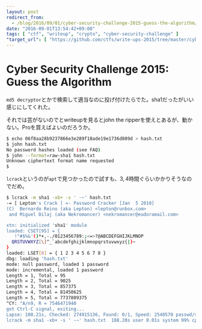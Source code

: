 ```yaml
---
layout: post
redirect_from:
  - /blog/2016/09/01/cyber-security-challenge-2015-guess-the-algorithm/
date: "2016-09-01T13:54:42+09:00"
tags: [ "ctf", "writeup", "crypto", "cyber-security-challenge" ]
"target_url": [ "https://github.com/ctfs/write-ups-2015/tree/master/cyber-security-challenge-2015/cryptography/guess-the-algorithm" ]
---
```


# Cyber Security Challenge 2015: Guess the Algorithm

`md5 decryptor`とかで検索して適当なのに投げ付けたらでた。sha1だったがいい感じにしてくれた。


それでは芸がないのでとwriteupを見るとjohn the ripperを使えとあるが、動かない。Proを買えばよいのだろうか。

``` sh
$ echo 06f8aa28b9237866e3e289f18ade19e1736d809d > hash.txt
$ john hash.txt
No password hashes loaded (see FAQ)
$ john --format=raw-sha1 hash.txt
Unknown ciphertext format name requested
$ 
```

`lcrack`というのが`apt`で見つかったので試すも、$3,4$時間ぐらいかかりそうなのでだめ。

``` sh
$ lcrack -m sha1 -xb+ -s ' -~' hash.txt
-= [ Lepton's Crack ] =- Password Cracker [Jan  5 2010]
(C)  Bernardo Reino (aka Lepton) <lepton@runbox.com>
 and Miguel Dilaj (aka Nekromancer) <nekromancer@eudoramail.com>

xtn: initialized 'sha1' module
loaded: CSET[95] = {
   !"#$%&'()*+,-./0123456789:;<=>?@ABCDEFGHIJKLMNOP
  QRSTUVWXYZ[\]^_`abcdefghijklmnopqrstuvwxyz{|}~
}
loaded: LSET[8] = { 1 2 3 4 5 6 7 8 }
dbg: loading 'hash.txt'
mode: null password, loaded 1 password
mode: incremental, loaded 1 password
Length = 1, Total = 95
Length = 2, Total = 9025
Length = 3, Total = 857375
Length = 4, Total = 81450625
Length = 5, Total = 7737809375
^CY: "A/n9, R = 7546471940
got Ctrl-C signal, exiting...
Lapse: 108.21s, Checked: 274915136, Found: 0/1, Speed: 2540570 passwd/s
lcrack -m sha1 -xb+ -s ' -~' hash.txt  108.20s user 0.01s system 99% cpu 1:48.21 total
```
